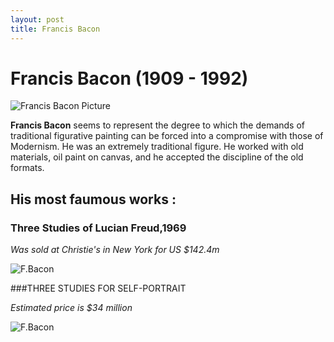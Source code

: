 ```yaml
---
layout: post
title: Francis Bacon
---
```

# Francis Bacon (1909 - 1992)

![Francis Bacon Picture](http://static.guim.co.uk/sys-images/Guardian/Archive/Search/2012/9/4/1346767879157/Francis-Bacon-011.jpg)

**Francis Bacon** seems to represent the degree to which the demands of traditional figurative painting can be forced into a compromise with those of Modernism.  He was an extremely traditional figure. He worked with old materials, oil paint on canvas, and he accepted the discipline of the old formats.

## His most faumous works :

### Three Studies of Lucian Freud,1969

*Was sold at Christie's in New York for US $142.4m*

![F.Bacon](http://static.guim.co.uk/sys-images/Guardian/Pix/pictures/2013/11/13/1384352487006/Three-Studies-of-Lucian-F-014.jpg)

###THREE STUDIES FOR SELF-PORTRAIT

*Estimated price is $34 million*

![F.Bacon](http://www.extravaganzi.com/wp-content/uploads/2011/07/Francis-Bacon-Three-Studies-for-Self-Portrait.jpg)
